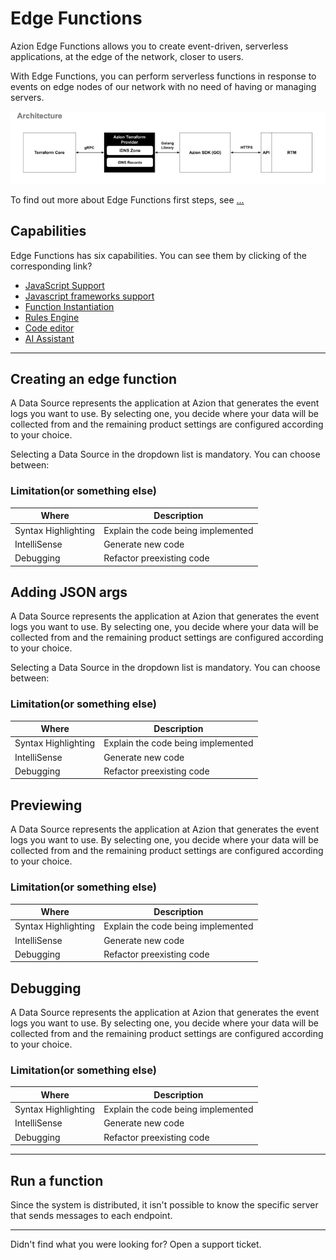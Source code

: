 # Edge Functions

Azion Edge Functions allows you to create event-driven, serverless applications, at the edge of the network, closer to users.

With Edge Functions, you can perform serverless functions in response to events on edge nodes of our network with no need of having or managing servers.

![imagem como o Edge Functions funciona](./arch.png)

To find out more about Edge Functions first steps, see [...](...)

## Capabilities

Edge Functions has six capabilities. You can see them by clicking of the corresponding link?

- [JavaScript Support](www)
- [Javascript frameworks support](www)
- [Function Instantiation](www)
- [Rules Engine](www)
- [Code editor](www)
- [AI Assistant](www)

---

## Creating an edge function

A Data Source represents the application at Azion that generates the event logs you want to use. By selecting one, you decide where your data will be collected from and the remaining product settings are configured according to your choice.

Selecting a Data Source in the dropdown list is mandatory. You can choose between:

### Limitation(or something else)

| Where | Description |
| - | - |
| Syntax Highlighting | Explain the code being implemented |
| IntelliSense | Generate new code |
| Debugging |  Refactor preexisting code |

## Adding JSON args

A Data Source represents the application at Azion that generates the event logs you want to use. By selecting one, you decide where your data will be collected from and the remaining product settings are configured according to your choice.

Selecting a Data Source in the dropdown list is mandatory. You can choose between:

### Limitation(or something else)

| Where | Description |
| - | - |
| Syntax Highlighting | Explain the code being implemented |
| IntelliSense | Generate new code |
| Debugging |  Refactor preexisting code |

## Previewing

A Data Source represents the application at Azion that generates the event logs you want to use. By selecting one, you decide where your data will be collected from and the remaining product settings are configured according to your choice.

### Limitation(or something else)

| Where | Description |
| - | - |
| Syntax Highlighting | Explain the code being implemented |
| IntelliSense | Generate new code |
| Debugging |  Refactor preexisting code |

## Debugging

A Data Source represents the application at Azion that generates the event logs you want to use. By selecting one, you decide where your data will be collected from and the remaining product settings are configured according to your choice.

### Limitation(or something else)

| Where | Description |
| - | - |
| Syntax Highlighting | Explain the code being implemented |
| IntelliSense | Generate new code |
| Debugging |  Refactor preexisting code |

---

## Run a function

Since the system is distributed, it isn't possible to know the specific server that sends messages to each endpoint.

---

Didn't find what you were looking for? Open a support ticket.
